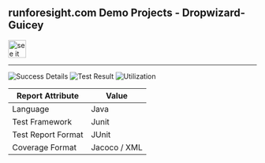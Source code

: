 
## runforesight.com Demo Projects - Dropwizard-Guicey


<a href="https://foresight.thundra.live/repositories/github/runforesight-demo/dropwizard-guicey/workflow-runs">
  <img src="https://4750167.fs1.hubspotusercontent-na1.net/hubfs/4750167/foresight-live-badge-72.png" height="36" alt="see it on foresight" />
</a>

---

![Success Details](http://foresight.service.thundra.us/public/api/v1/badge/success?repoId=db27cd8c-72e1-4489-9efe-a59d7347a575)
![Test Result](http://foresight.service.thundra.us/public/api/v1/badge/test?repoId=db27cd8c-72e1-4489-9efe-a59d7347a575)
![Utilization](http://foresight.service.thundra.us/public/api/v1/badge/utilization?repoId=db27cd8c-72e1-4489-9efe-a59d7347a575)


| Report Attribute  | Value   | 
|---|---|
| Language  | Java |
| Test Framework  | Junit |
| Test Report Format | JUnit |
| Coverage Format | Jacoco / XML  |
